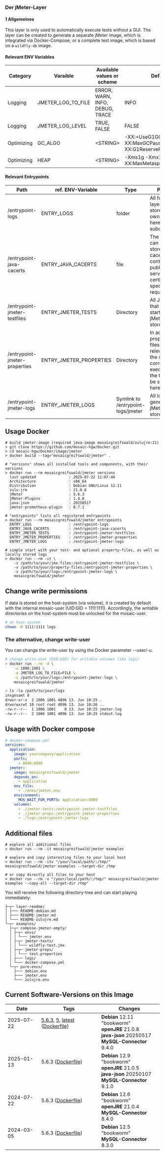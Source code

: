 ### Der jMeter-Layer
#### 1 Allgemeines
This layer is only used to automatically execute tests without a GUI.
The layer can be created to generate a separate jMeter image, which is integrated via Docker-Compose,
or a complete test image, which is based on a `wildfly-db` image.

#### Relevant ENV Variables
| Category   | Varaible           | Available values or scheme      | Default                                                       |
|------------|--------------------|---------------------------------|---------------------------------------------------------------|
| Logging    | JMETER_LOG_TO_FILE | ERROR, WARN, INFO, DEBUG, TRACE | INFO                                                          |
| Logging    | JMETER_LOG_LEVEL   | TRUE, FALSE                     | FALSE                                                         |
| Optimizing | GC_ALGO            | \<STRING\>                      | -XX:+UseG1GC -XX:MaxGCPauseMillis=100 -XX:G1ReservePercent=20 |
| Optimizing | HEAP               | \<STRING\>                      | -Xms1g -Xmx1g -XX:MaxMetaspaceSize=256m                       |

#### Relevant Entrypoints
| Path                          | ref. ENV-Variable       | Type                               | Purpose                                                                                                                            |
|-------------------------------|-------------------------|------------------------------------|------------------------------------------------------------------------------------------------------------------------------------|
| /entrypoint-logs              | ENTRY_LOGS              | folder                             | All further layers can store their own log files here in subdirectories.                                                           |
| /entrypoint-java-cacerts      | ENTRY_JAVA_CACERTS      | file                               | The entrypoint can be used to store its own cacerts, e.g. containing public-keys of server-certificates for specific web requests. |
| /entrypoint-jmeter-testfiles  | ENTRY_JMETER_TESTS      | Directory                          | All JMX files that are to be started via jMeter are stored here.                                                                   |
| /entrypoint-jmeter-properties | ENTRY_JMETER_PROPERTIES | Directory                          | In addition, the properties files that are relevant for the start and correct execution of the tests can be stored here.           |
| /entrypoint-jmeter-logs       | ENTRY_JMETER_LOGS       | Symlink to /entrypoint-logs/jmeter | All logs generated by jMeter are stored here.                                                                                      |

## Usage Docker
```shell
# build jmeter-image (required java-image mosaicgreifswald/zulujre:21)
> git clone https://github.com/mosaic-hgw/Docker.git
> cd mosaic-hgw/Docker/image/jmeter
> docker build --tag="mosaicgreifswald/jmeter" .

# "versions" shows all installed tools and components, with their versions
> docker run --rm mosaicgreifswald/jmeter versions
  last updated               : 2025-07-22 11:07:44
  Architecture               : x86_64
  Distribution               : Debian GNU/Linux 12.11
  zulu-jre                   : 21.0.8
  jMeter                     : 5.6.3
  jMeter-Plugins             : 1.4.0
  java-json                  : 20250517
  jmeter-prometheus-plugin   : 0.7.1
  
# "entrypoints" lists all registered entrypoints
> docker run --rm mosaicgreifswald/jmeter entrypoints
  ENTRY_LOGS                 : /entrypoint-logs
  ENTRY_JAVA_CACERTS         : /entrypoint-java-cacerts
  ENTRY_JMETER_TESTS         : /entrypoint-jmeter-testfiles
  ENTRY_JMETER_PROPERTIES    : /entrypoint-jmeter-properties
  ENTRY_JMETER_LOGS          : /entrypoint-jmeter-logs

# simple start with your test- and optional property-files, as well as locally stored logs
> docker run --rm -it \
    -v /path/to/your/jmx-files:/entrypoint-jmeter-testfiles \
    -v /path/to/your/property-files:/entrypoint-jmeter-properties \
    -v /path/to/your/logs:/entrypoint-jmeter-logs \
    mosaicgreifswald/jmeter
```

## Change write permissions
If data is stored on the host-system (via volume), it is created by default with the internal mosaic-user (UID:GID = 1111:1111).
Accordingly, the writable directories on the host-system must be unlocked for the mosaic-user.

```sh
# at host-system
chown -R 1111:1111 logs
```

### The alternative, change write-user
You can change the write-user by using the Docker parameter --user/-u.

```sh
# change write-user (UID:GID) for writable volumes like logs/
> docker run --rm -d \
    -u 1006:1001 \
    -e JMETER_LOG_TO_FILE=FILE \
    -v /path/to/your/logs:/entrypoint-jmeter-logs \
    mosaicgreifswald/jmeter

> ls -la /path/to/your/logs
insgesamt 8
drwxr-xr-x  2 1006 1001 4096 13. Jun 10:25 .
drwxrwxrwt 10 root root 4096 13. Jun 10:26 ..
-rw-r--r--  1 1006 1001    0 13. Jun 10:25 jmeter.log
-rw-r--r--  2 1006 1001 4096 13. Jun 10:25 stdout.log
```


## Usage with Docker compose
```yml
# docker-compose.yml
services:
  application:
    image: yourcompany/application
    ports:
      - 8080:8080
  jmeter:
    image: mosaicgreifswald/jmeter
    depends_on:
      - application
    env_file:
      - ./envs/jmeter.env
    environment:
      MOS_WAIT_FOR_PORTS: application:8080
    volumes:
      - ./jmeter-tests:/entrypoint-jmeter-testfiles
      - ./jmeter-props:/entrypoint-jmeter-properties
      - ./logs:/entrypoint-jmeter-logs
```

## Additional files
```shell
# explore all additional files
> docker run --rm -it mosaicgreifswald/jmeter examples

# explore and copy interesting files to your local host
> docker run --rm -itv "/your/local/path/:/tmp/" mosaicgreifswald/jmeter examples --target-dir /tmp

# or copy directly all files to your host
> docker run --rm -v "/your/local/path/:/tmp/" mosaicgreifswald/jmeter examples --copy-all --target-dir /tmp"
```
You will receive the following directory-tree and can start playing immediately:
```
├─┬─ layer-readme/
│ ├─── README-debian.md
│ ├─── README-jmeter.md
│ └─── README-zulujre.md
└─┬─ examples/
  ├─┬─ compose-jmeter-empty/
  │ ├─┬─ envs/
  │ │ └─── jmeter.env
  │ ├─┬─ jmeter-tests/
  │ │ └─── wildfly-test.jmx
  │ ├─┬─ jmeter-props/
  │ │ └─── test.properties
  │ ├─── logs/
  │ └─── docker-compose.yml
  └─┬─ pure-envs/
    ├─── debian.env
    ├─── jmeter.env
    └─── zulujre.env
```


## Current Software-Versions on this Image
| Date                       | Tags                                                                                                                                                                                                                                                                                                                                                                        | Changes                                                                                                  |
|----------------------------|-----------------------------------------------------------------------------------------------------------------------------------------------------------------------------------------------------------------------------------------------------------------------------------------------------------------------------------------------------------------------------|----------------------------------------------------------------------------------------------------------|
| 2025-07-22<br><br><br><br> | [5.6.3](https://hub.docker.com/r/mosaicgreifswald/jmeter/tags?name=5.6.3), [5](https://hub.docker.com/r/mosaicgreifswald/jmeter/tags?name=5), [latest](https://hub.docker.com/r/mosaicgreifswald/jmeter/tags?name=latest) ([Dockerfile](https://github.com/mosaic-hgw/Docker/blob/95c4ff0b996ea2e119136ffa294ff5e6de238f7b/image/mysql/Dockerfile.mysql.8))<br><br><br><br> | **Debian** 12.11 "bookworm"<br>**openJRE** 21.0.8<br>**java-json** 20250517<br>**MySQL-Connector** 9.4.0 |
| 2025-01-13<br><br><br><br> | 5.6.3 ([Dockerfile](https://github.com/mosaic-hgw/Docker/blob/97b45e6d0b5a50bcd12bc93f6a4952ec4e6531b7/image/mysql/Dockerfile.mysql.8))<br><br><br><br>                                                                                                                                                                                                                     | **Debian** 12.9 "bookworm"<br>**openJRE** 21.0.5<br>**java-json** 20250107<br>**MySQL-Connector** 9.1.0  |
| 2024-07-22<br><br><br>     | 5.6.3 ([Dockerfile](https://github.com/mosaic-hgw/Docker/blob/ac36ede7359683a8d5b9c8c81c8b1bb28d4bfe55/image/mysql/Dockerfile.mysql.8))<br><br><br>                                                                                                                                                                                                                         | **Debian** 12.6 "bookworm"<br>**openJRE** 21.0.4<br>**MySQL-Connector** 8.4.0                            |
| 2024-03-05<br><br>         | 5.6.3 ([Dockerfile](https://github.com/mosaic-hgw/Docker/blob/5c561547b1f3f6edf02a8a84c786e48868298d33/image/mysql/Dockerfile.mysql.8))<br><br>                                                                                                                                                                                                                             | **Debian** 12.5 "bookworm"<br>**MySQL-Connector** 8.3.0                                                  |
